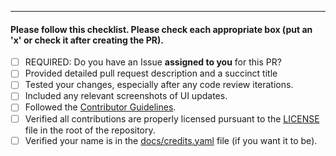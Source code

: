 <!-- Uncomment sections below as relevant -->

<!-- Title should be a short phrase, e.g. "Add survey functionality". Detailed description should include any design decisions you want reviewers to take note of -->

<!--
Add the Issue number(s) assigned to you that this PR fully resolves, if any
Closes #0
-->

<!--
#### Screenshots
<details>
<summary>Screenshots</summary>
Add any relevant before/after screenshots here
</details>
-->

<!--
#### Did you add any dependencies?
List each added dependency and justifications (see the Guidelines)
* [`package_name`](package-url): justification for including the package
-->

<!--
#### How did you test the change?
* [ ] iOS Simulator
* [ ] Android Emulator
* [ ] iOS Device
* [ ] Android Device
* [ ] `curl` to a dev App Engine server
-->

<!-- FILL OUT THE CHECKLIST BELOW -->

---

#### Please follow this checklist. Please check each appropriate box (put an 'x' or check it after creating the PR).

- [ ] REQUIRED: Do you have an Issue **assigned to you** for this PR?
- [ ] Provided detailed pull request description and a succinct title
- [ ] Tested your changes, especially after any code review iterations.
- [ ] Included any relevant screenshots of UI updates.
- [ ] Followed the [Contributor Guidelines](https://github.com/WorldHealthOrganization/app/blob/master/docs/CONTRIBUTING.md).
- [ ] Verified all contributions are properly licensed pursuant to the [LICENSE](https://github.com/WorldHealthOrganization/app/blob/master/LICENSE) file in the root of the repository.
- [ ] Verified your name is in the [docs/credits.yaml](https://github.com/WorldHealthOrganization/app/blob/master/docs/credits.yaml) file (if you want it to be).
